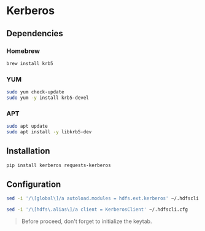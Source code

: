 # Kerberos

## Dependencies

### Homebrew

```sh
brew install krb5
```

### YUM

```sh
sudo yum check-update
sudo yum -y install krb5-devel
```

### APT

```sh
sudo apt update
sudo apt install -y libkrb5-dev
```

## Installation

```sh
pip install kerberos requests-kerberos
```

## Configuration

```sh
sed -i '/\[global\]/a autoload.modules = hdfs.ext.kerberos' ~/.hdfscli.cfg
```

```sh
sed -i '/\[hdfs\.alias\]/a client = KerberosClient' ~/.hdfscli.cfg
```

> Before proceed, don't forget to initialize the keytab.
